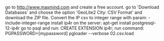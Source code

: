 go to http://www.maxmind.com and create a free account.
go to 'Download Databases' and choose the option 'GeoLite2 City: CSV Format' and download the ZIP file.
Convert the IP csv to integer range with param: -include-integer-range 
install ip4r on the server: apt-get install postgresql-12-ip4r
go to psql and run: CREATE EXTENSION ip4r;
run command: PGPASSWORD=[mypassword] pgloader --verbose 02.csv.load

